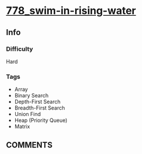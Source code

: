 # [778_swim-in-rising-water](https://leetcode.com/problems/swim-in-rising-water)

## Info

### Difficulty

Hard

### Tags

- Array
- Binary Search
- Depth-First Search
- Breadth-First Search
- Union Find
- Heap (Priority Queue)
- Matrix

## __COMMENTS__

> 
